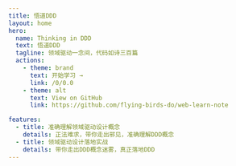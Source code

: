 ```yaml
---
title: 悟道DDD
layout: home
hero:
  name: Thinking in DDD
  text: 悟道DDD
  tagline: 领域驱动一念间，代码如诗三百篇
  actions:
    - theme: brand
      text: 开始学习 →
      link: /0/0.0
    - theme: alt
      text: View on GitHub
      link: https://github.com/flying-birds-do/web-learn-note

features:
  - title: 准确理解领域驱动设计概念
    details: 正法难求，带你走出邪见，准确理解DDD概念
  - title: 领域驱动设计落地实战
    details: 带你走出DDD概念迷雾，真正落地DDD
---
```

